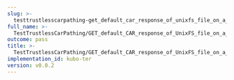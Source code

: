 ```yaml
---
slug: >-
  testtrustlesscarpathing-get_default_car_response_of_unixfs_file_on_a_path_with_hamt-sharded_directory_(format-car)
full_name: >-
  TestTrustlessCarPathing/GET_default_CAR_response_of_UnixFS_file_on_a_path_with_HAMT-sharded_directory_(format=car)
outcome: pass
title: >-
  TestTrustlessCarPathing/GET_default_CAR_response_of_UnixFS_file_on_a_path_with_HAMT-sharded_directory_(format=car)
implementation_id: kubo-ter
version: v0.0.2
---
```



